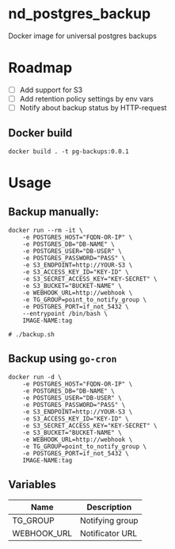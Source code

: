 # nd_postgres_backup
Docker image for universal postgres backups

# Roadmap
- [ ] Add support for S3
- [ ] Add retention policy settings by env vars
- [ ] Notify about backup status by HTTP-request

## Docker build
```
docker build . -t pg-backups:0.0.1
```

# Usage
## Backup manually:
```
docker run --rm -it \
    -e POSTGRES_HOST="FQDN-OR-IP" \
    -e POSTGRES_DB="DB-NAME" \
    -e POSTGRES_USER="DB-USER" \
    -e POSTGRES_PASSWORD="PASS" \
    -e S3_ENDPOINT=http://YOUR-S3 \
    -e S3_ACCESS_KEY_ID="KEY-ID" \
    -e S3_SECRET_ACCESS_KEY="KEY-SECRET" \
    -e S3_BUCKET="BUCKET-NAME" \
    -e WEBHOOK_URL=http://webhook \
    -e TG_GROUP=point_to_notify_group \
    -e POSTGRES_PORT=if_not_5432 \
    --entrypoint /bin/bash \
    IMAGE-NAME:tag
```
```
# ./backup.sh
```

## Backup using `go-cron`
```
docker run -d \
    -e POSTGRES_HOST="FQDN-OR-IP" \
    -e POSTGRES_DB="DB-NAME" \
    -e POSTGRES_USER="DB-USER" \
    -e POSTGRES_PASSWORD="PASS" \
    -e S3_ENDPOINT=http://YOUR-S3 \
    -e S3_ACCESS_KEY_ID="KEY-ID" \
    -e S3_SECRET_ACCESS_KEY="KEY-SECRET" \
    -e S3_BUCKET="BUCKET-NAME" \
    -e WEBHOOK_URL=http://webhook \
    -e TG_GROUP=point_to_notify_group \
    -e POSTGRES_PORT=if_not_5432 \
    IMAGE-NAME:tag
```

## Variables

| Name        |  Description      |
|-------------|-------------------|
|TG_GROUP     | Notifying group   |
|WEBHOOK_URL  | Notificator URL   |
